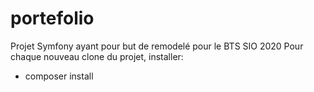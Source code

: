 # portefolio
Projet Symfony ayant pour but de remodelé pour le BTS SIO 2020
Pour chaque nouveau clone du projet, installer:

- composer install
